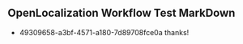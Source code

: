 ## OpenLocalization Workflow Test MarkDown
* 49309658-a3bf-4571-a180-7d89708fce0a thanks!

<!--HONumber=Aug16_HO4-->


